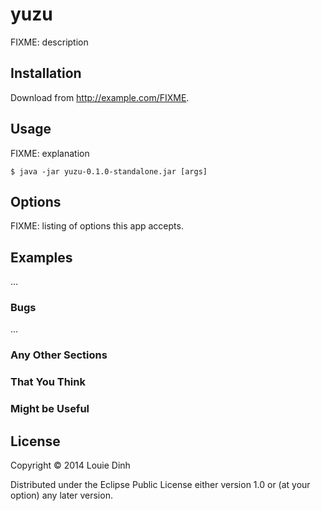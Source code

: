 # yuzu

FIXME: description

## Installation

Download from http://example.com/FIXME.

## Usage

FIXME: explanation

    $ java -jar yuzu-0.1.0-standalone.jar [args]

## Options

FIXME: listing of options this app accepts.

## Examples

...

### Bugs

...

### Any Other Sections
### That You Think
### Might be Useful

## License

Copyright © 2014 Louie Dinh

Distributed under the Eclipse Public License either version 1.0 or (at
your option) any later version.
